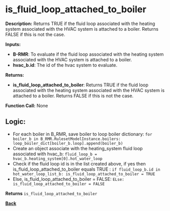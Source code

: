 # is_fluid_loop_attached_to_boiler  

**Description:** Returns TRUE if the fluid loop associated with the heating system associated with the HVAC system is attached to a boiler. Returns FALSE if this is not the case.   

**Inputs:**  
- **B-RMR**: To evaluate if the fluid loop associated with the heating system associated with the HVAC system is attached to a boiler.   
- **hvac_b.id**: The id of the hvac system to evaluate.  

**Returns:**  
- **is_fluid_loop_attached_to_boiler**: Returns TRUE if the fluid loop associated with the heating system associated with the HVAC system is attached to a boiler. Returns FALSE if this is not the case.   
 
**Function Call:** None  

## Logic:   
- For each boiler in B_RMR, save boiler to loop boiler dictionary: `for boiler_b in B_RMR.RulesetModelInstance.boilers: loop_boiler_dict[boiler_b.loop].append(boiler_b)`
- Create an object associate with the heating_system fluid loop associated with hvac_b: `fluid_loop_b = hvac_b.heating_system[0].hot_water_loop`
- Check if the fluid loop id is in the list created above, if yes then is_fluid_loop_attached_to_boiler equals TRUE  : `if fluid_loop_b.id in hot_water_loop_list_b: is_fluid_loop_attached_to_boiler = TRUE` 
- Else, is_fluid_loop_attached_to_boiler = FALSE: `ELse: is_fluid_loop_attached_to_boiler = FALSE`  

**Returns** `is_fluid_loop_attached_to_boiler`  



**[Back](../_toc.md)**
